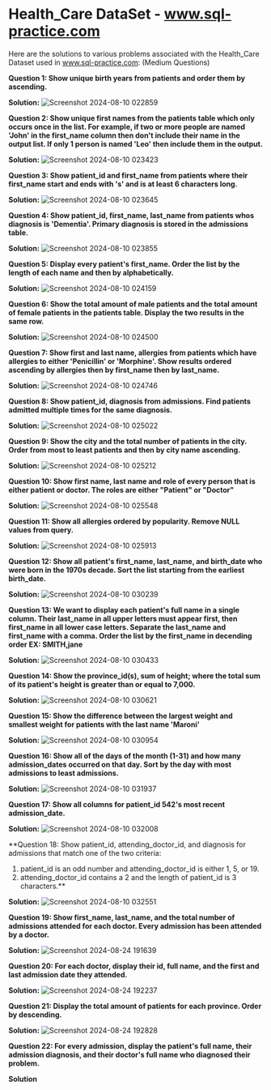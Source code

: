 # Health_Care DataSet - www.sql-practice.com



Here are the solutions to various problems associated with the Health_Care Dataset used in www.sql-practice.com:
(Medium Questions)

**Question 1:
Show unique birth years from patients and order them by ascending.**


**Solution:**
![Screenshot 2024-08-10 022859](https://github.com/user-attachments/assets/fbce6b8d-7c5d-4424-97e4-b4d6d14e8b23)




**Question 2:
Show unique first names from the patients table which only occurs once in the list.
For example, if two or more people are named 'John' in the first_name column then don't include their name in the output list. If only 1 person is named 'Leo' then include them in the output.**


**Solution:**
![Screenshot 2024-08-10 023423](https://github.com/user-attachments/assets/fd8bded7-6c4f-40dc-849e-7891850d1ca2)




**Question 3:
Show patient_id and first_name from patients where their first_name start and ends with 's' and is at least 6 characters long.**


**Solution:**
![Screenshot 2024-08-10 023645](https://github.com/user-attachments/assets/6d20009a-2a78-4327-b8af-e0c03c4c18d3)




**Question 4:
Show patient_id, first_name, last_name from patients whos diagnosis is 'Dementia'.
Primary diagnosis is stored in the admissions table.**


**Solution:**
![Screenshot 2024-08-10 023855](https://github.com/user-attachments/assets/ad0a6d11-e9eb-405b-b3f3-d03c8f9f9cc5)




**Question 5:
Display every patient's first_name.
Order the list by the length of each name and then by alphabetically.**


**Solution:**
![Screenshot 2024-08-10 024159](https://github.com/user-attachments/assets/d897bd92-8e26-4386-85d5-fe1d6c8e12de)




**Question 6:
Show the total amount of male patients and the total amount of female patients in the patients table. Display the two results in the same row.**


**Solution:**
![Screenshot 2024-08-10 024500](https://github.com/user-attachments/assets/b637d57c-456d-4704-bc71-7c1abf859bf4)




**Question 7:
Show first and last name, allergies from patients which have allergies to either 'Penicillin' or 'Morphine'. Show results ordered ascending by allergies then by first_name then by last_name.**


**Solution:**
![Screenshot 2024-08-10 024746](https://github.com/user-attachments/assets/970e46f6-41aa-4a8d-9623-1790d719437b)




**Question 8:
Show patient_id, diagnosis from admissions. Find patients admitted multiple times for the same diagnosis.**


**Solution:**
![Screenshot 2024-08-10 025022](https://github.com/user-attachments/assets/7eedfa82-0a3a-40f6-a846-178a709a6928)




**Question 9:
Show the city and the total number of patients in the city. Order from most to least patients and then by city name ascending.**


**Solution:**
![Screenshot 2024-08-10 025212](https://github.com/user-attachments/assets/2769cc59-c69d-450c-843a-972f36dda143)




**Question 10:
Show first name, last name and role of every person that is either patient or doctor.
The roles are either "Patient" or "Doctor"**


**Solution:**
![Screenshot 2024-08-10 025548](https://github.com/user-attachments/assets/6012769d-9c7e-4e0a-b5d4-fe242b3962b2)




**Question 11:
Show all allergies ordered by popularity. Remove NULL values from query.**


**Solution:**
![Screenshot 2024-08-10 025913](https://github.com/user-attachments/assets/237f1166-e77e-4fc4-9f0f-5f47909b7fc4)




**Question 12:
Show all patient's first_name, last_name, and birth_date who were born in the 1970s decade. Sort the list starting from the earliest birth_date.**


**Solution:**
![Screenshot 2024-08-10 030239](https://github.com/user-attachments/assets/8ce24ae7-d6b2-4764-b29c-179230f92c2d)




**Question 13:
We want to display each patient's full name in a single column. Their last_name in all upper letters must appear first, then first_name in all lower case letters. Separate the last_name and first_name with a comma. Order the list by the first_name in decending order
EX: SMITH,jane**


**Solution:**
![Screenshot 2024-08-10 030433](https://github.com/user-attachments/assets/15fd31cd-5393-409e-881b-189a4cc5446a)




**Question 14:
Show the province_id(s), sum of height; where the total sum of its patient's height is greater than or equal to 7,000.**


**Solution:**
![Screenshot 2024-08-10 030621](https://github.com/user-attachments/assets/ac6e840a-5ea6-413b-b4c3-5e45047b4bef)




**Question 15:
Show the difference between the largest weight and smallest weight for patients with the last name 'Maroni'**


**Solution:**
![Screenshot 2024-08-10 030954](https://github.com/user-attachments/assets/24818f4a-0749-46d1-8c31-ee313eab05fe)




**Question 16:
Show all of the days of the month (1-31) and how many admission_dates occurred on that day. Sort by the day with most admissions to least admissions.**


**Solution:**
![Screenshot 2024-08-10 031937](https://github.com/user-attachments/assets/b9cce62d-8b82-45db-94d9-d097e6cc3869)


**Question 17:
Show all columns for patient_id 542's most recent admission_date.**


**Solution:**
![Screenshot 2024-08-10 032008](https://github.com/user-attachments/assets/74944615-a73a-418d-8409-ff342b3de057)




**Question 18:
Show patient_id, attending_doctor_id, and diagnosis for admissions that match one of the two criteria:
1. patient_id is an odd number and attending_doctor_id is either 1, 5, or 19.
2. attending_doctor_id contains a 2 and the length of patient_id is 3 characters.**


**Solution:**
![Screenshot 2024-08-10 032551](https://github.com/user-attachments/assets/4e6c20e0-c36f-47d4-b1e1-a60934c74676)




**Question 19:
Show first_name, last_name, and the total number of admissions attended for each doctor.
Every admission has been attended by a doctor.**


**Solution:**
![Screenshot 2024-08-24 191639](https://github.com/user-attachments/assets/5eb18eee-2464-4129-9e44-0c5007dce92f)




**Question 20:
For each doctor, display their id, full name, and the first and last admission date they attended.**


**Solution:**
![Screenshot 2024-08-24 192237](https://github.com/user-attachments/assets/51d14064-61f8-4044-ba38-e9a586139d43)




**Question 21:
Display the total amount of patients for each province. Order by descending.**


**Solution:**
![Screenshot 2024-08-24 192828](https://github.com/user-attachments/assets/36dd0a58-6210-40b4-bb56-1b14739f377b)




**Question 22:
For every admission, display the patient's full name, their admission diagnosis, and their doctor's full name who diagnosed their problem.**


**Solution**





